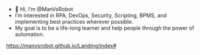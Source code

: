 - 👋 Hi, I’m @ManVsRobot
- I’m interested in RPA, DevOps, Security, Scripting, BPMS, and implementing best practices wherever possible. 
- My goal is to be a life-long learner and help people through the power of automation.

https://manvsrobot.github.io/Landing/index# 
<!---
ManVsRobot/ManVsRobot is a ✨ special ✨ repository because its `README.md` (this file) appears on your GitHub profile.
You can click the Preview link to take a look at your changes.
--->
